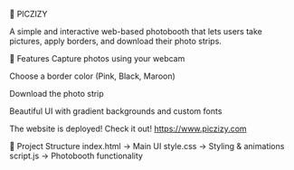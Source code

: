 📸 PICZIZY

A simple and interactive web-based photobooth that lets users take pictures, apply borders, and download their photo strips.

🚀 Features
Capture photos using your webcam

Choose a border color (Pink, Black, Maroon)

Download the photo strip

Beautiful UI with gradient backgrounds and custom fonts

The website is deployed! Check it out!
https://www.piczizy.com

📂 Project Structure
index.html → Main UI
style.css → Styling & animations
script.js → Photobooth functionality
